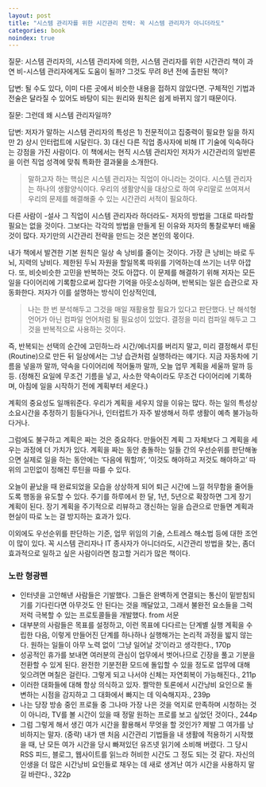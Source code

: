 ```yaml
---
layout: post
title: "시스템 관리자를 위한 시간관리 전략: 꼭 시스템 관리자가 아니더라도"
categories: book
noindex: true
---
```


질문: 시스템 관리자의, 시스템 관리자에 의한, 시스템 관리자를 위한 시간관리 책이 과연 비-시스템 관리자에게도 도움이 될까? 그것도 무려 8년 전에 출판된 책이?

답변: 될 수도 있다, 이미 다른 곳에서 비슷한 내용을 접하지 않았다면. 구체적인 기법과 전술은 달라질 수 있어도 바탕이 되는 원리와 원칙은 쉽게 바뀌지 않기 때문이다.

질문: 그런데 왜 시스템 관리자일까?

답변: 저자가 말하는 시스템 관리자의 특성은 1) 전문적이고 집중력이 필요한 일을 하지만 2) 상시 인터럽트에 시달린다. 3) 대신 다른 직업 종사자에 비해 IT 기술에 익숙하다는 강점을 가진 사람이다. 이 책에서는 현직 시스템 관리자인 저자가 시간관리의 일반론을 이런 직업 성격에 맞춰 특화한 결과물을 소개한다.<!--more-->

> 말하고자 하는 핵심은 시스템 관리자는 직업이 아니라는 것이다. 시스템 관리자는 하나의 생활양식이다. 우리의 생활양식을 대상으로 하여 우리말로 쓰여져서 우리의 문제를 해결해줄 수 있는 시간관리 서적이 필요하다.

다른 사람이 -설사 그 직업이 시스템 관리자라 하더라도- 저자의 방법을 그대로 따라할 필요는 없을 것이다. 그보다는 각각의 방법을 만들게 된 이유와 저자의 통찰로부터 배울 것이 많다. 자기만의 시간관리 전략을 만드는 것은 본인의 몫이다.

내가 책에서 발견한 기본 원칙은 일상 속 낭비를 줄이는 것이다. 가장 큰 낭비는 바로 두뇌, 지력의 낭비다. 제한된 두뇌 자원을 할일목록 따위를 기억하는데 쓰기는 너무 아깝다. 또, 비슷비슷한 고민을 반복하는 것도 아깝다. 이 문제를 해결하기 위해 저자는 모든 일을 다이어리에 기록함으로써 잡다한 기억을 아웃소싱하며, 반복되는 일은 습관으로 자동화한다. 저자가 이를 설명하는 방식이 인상적인데,

> 나는 한 번 분석해두고 그것을 매일 재활용할 필요가 있다고 판단했다. 난 해석형 언어가 아닌 컴파일 언어처럼 될 필요성이 있었다. 결정을 미리 컴파일 해두고 그것을 반복적으로 사용하는 것이다.

즉, 반복되는 선택의 순간에 고민하느라 시간/에너지를 버리지 말고, 미리 결정해서 루틴(Routine)으로 만든 뒤 일상에서는 그냥 습관처럼 실행하라는 얘기다. 지금 자동차에 기름을 넣을까 말까, 약속을 다이어리에 적어둘까 말까, 오늘 업무 계획을 세울까 말까 등등. (정해진 요일에 무조건 기름을 넣고, 사소한 약속이라도 무조건 다이어리에 기록하며, 아침에 일을 시작하기 전에 계획부터 세운다.)

계획의 중요성도 일깨워준다. 우리가 계획을 세우지 않을 이유는 많다. 하는 일의 특성상 소요시간을 추정하기 힘들다거나, 인터럽트가 자주 발생해서 하루 생활이 예측 불가능하다거나.

그럼에도 불구하고 계획은 짜는 것은 중요하다. 만들어진 계획 그 자체보다 그 계획을 세우는 과정에 더 가치가 있다. 계획을 짜는 동안 충돌하는 일들 간의 우선순위를 판단해놓으면 실제로 일을 하는 동안에는 ‘다음에 뭐할까’, ‘이것도 해야하고 저것도 해야하고’ 따위의 고민없이 정해진 루틴을 따를 수 있다.

오늘이 끝났을 때 완료되었을 모습을 상상하게 되어 퇴근 시간에 느낄 허무함을 줄어들도록 행동을 유도할 수 있다. 주기를 하루에서 한 달, 1년, 5년으로 확장하면 그게 장기 계획이 된다. 장기 계획을 주기적으로 리뷰하고 갱신하는 일을 습관으로 만들면 계획과 현실이 따로 노는 걸 방지하는 효과가 있다.

이외에도 우선순위를 판단하는 기준, 업무 위임의 기술, 스트레스 해소법 등에 대한 조언이 많이 있다. 꼭 시스템 관리자나 IT 종사자가 아니더라도, 시간관리 방법을 찾는, 좀더 효과적으로 일하고 싶은 사람이라면 참고할 거리가 많은 책이다.

### 노란 형광펜

- 인터넷을 고안해낸 사람들은 기발했다. 그들은 완벽하게 연결되는 통신이 밑받침되기를 기다린다면 아무것도 안 된다는 것을 깨달았고, 그래서 불완전 요소들을 그럭저럭 극복할 수 있는 프로토콜들을 개발했다. from 서문
- 대부분의 사람들은 목표를 설정하고, 이런 목표에 다다르는 단계별 실행 계획을 수립한 다음, 이렇게 만들어진 단계를 하나하나 실행해가는 논리적 과정을 밟지 않는다. 원하는 일들이 아무 노력 없이 ‘그냥 일어날 것’이라고 생각한다., 170p
- 성공적인 휴가를 보내면 여러분의 관심이 업무에서 벗어나므로 긴장을 풀고 기분을 전환할 수 있게 된다. 완전한 기분전환 모드에 돌입할 수 있을 정도로 업무에 대해 잊으려면 며칠은 걸린다. 그렇게 되고 나서야 신체는 자연회복이 가능해진다., 211p
- 이러한 대화들에 대해 항상 의식하고 있자. 짤막한 토론에서 시간낭비 요인으로 돌변하는 시점을 감지하고 그 대화에서 빠지는 데 익숙해지자., 239p
- 나는 당장 방송 중인 프로들 중 그나마 가장 나은 것을 억지로 만족하며 시청하는 것이 아니라, TV를 볼 시간이 있을 때 정말 원하는 프로를 보고 싶었던 것이다., 244p
- 그럼 그렇게 해서 생긴 여가 시간을 활용해서 무엇을 할 것인가? 제발 그 여가를 낭비하지는 말자. (중략) 내가 맨 처음 시간관리 기법들을 내 생활에 적용하기 시작했을 때, 난 모든 여가 시간을 당시 빠져있던 유즈넷 읽기에 소비해 버렸다. 그 당시 RSS 피드, 블로그, 웹사이트를 읽느라 허비한 시간도 그 정도 되는 것 같다. 자신의 인생을 더 많은 시간낭비 요인들로 채우는 데 새로 생겨난 여가 시간을 사용하지 말길 바란다., 322p